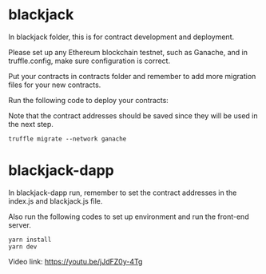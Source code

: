 # blackjack

In blackjack folder, this is for contract development and deployment. 

Please set up any Ethereum blockchain testnet, such as Ganache, and in truffle.config, make sure configuration is correct.

Put your contracts in contracts folder and remember to add more migration files for your new contracts.

Run the following code to deploy your contracts:

Note that the contract addresses should be saved since they will be used in the next step.

```
truffle migrate --network ganache
```

# blackjack-dapp

In blackjack-dapp run, remember to set the contract addresses in the index.js and blackjack.js file.

Also run the following codes to set up environment and run the front-end server.

```
yarn install
yarn dev
```

Video link: https://youtu.be/jJdFZ0y-4Tg